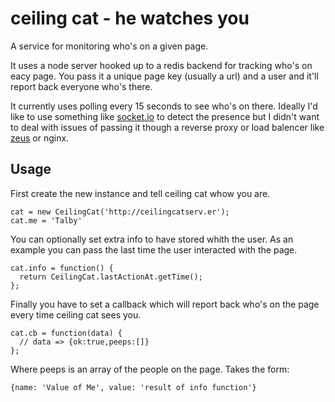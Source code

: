 ceiling cat - he watches you
============================

A service for monitoring who's on a given page.

It uses a node server hooked up to a redis backend for tracking who's on eacy page.
You pass it a unique page key (usually a url) and a user and it'll report back
everyone who's there.

It currently uses polling every 15 seconds to see who's on there. Ideally I'd
like to use something like [socket.io](http://socket.io) to detect the
presence but I didn't want to deal with issues of passing it though a reverse
proxy or load balencer like [zeus](http://zeus.com) or nginx.

## Usage

First create the new instance and tell ceiling cat whow you are.

    cat = new CeilingCat('http://ceilingcatserv.er');
    cat.me = 'Talby'

You can optionally set extra info to have stored whith the user. As an
example you can pass the last time the user interacted with the page.

    cat.info = function() {
      return CeilingCat.lastActionAt.getTime();
    };

Finally you have to set a callback which will report back who's on the page every
time ceiling cat sees you.

    cat.cb = function(data) {
      // data => {ok:true,peeps:[]}
    };

Where peeps is an array of the people on the page. Takes the form:

    {name: 'Value of Me', value: 'result of info function'}